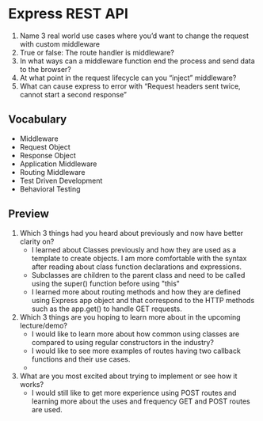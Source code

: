 # Express REST API

1. Name 3 real world use cases where you’d want to change the request with custom middleware
2. True or false: The route handler is middleware?
3. In what ways can a middleware function end the process and send data to the browser?
4. At what point in the request lifecycle can you “inject” middleware?
5. What can cause express to error with “Request headers sent twice, cannot start a second response”


## Vocabulary 
- Middleware
- Request Object
- Response Object
- Application Middleware
- Routing Middleware
- Test Driven Development
- Behavioral Testing


## Preview 
1. Which 3 things had you heard about previously and now have better clarity on?
    - I learned about Classes previously and how they are used as a template to create objects. I am more comfortable with the syntax after reading about class function declarations and expressions.
    - Subclasses are children to the parent class and need to be called using the super() function before using "this"
    - I learned more about routing methods and how they are defined using Express app object and that correspond to the HTTP methods such as the app.get() to handle GET requests.
2. Which 3 things are you hoping to learn more about in the upcoming lecture/demo?
    - I would like to learn more about how common using classes are compared to using regular constructors in the industry?
    - I would like to see more examples of routes having two callback functions and their use cases.
    - 
3. What are you most excited about trying to implement or see how it works?
    - I would still like to get more experience using POST routes and learning more about the uses and frequency GET and POST routes are used.